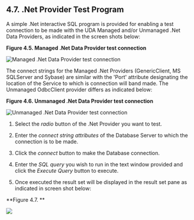 <div id="mt_dnettest" class="section">

<div class="titlepage">

<div>

<div>

## 4.7. .Net Provider Test Program

</div>

</div>

</div>

A simple .Net interactive SQL program is provided for enabling a test
connection to be made with the UDA Managed and/or Unmanaged .Net Data
Providers, as indicated in the screen shots below:

<div id="mt_dnetsamp1" class="figure">

**Figure 4.5. Managed .Net Data Provider test connection**

<div class="figure-contents">

<div class="mediaobject">

![Managed .Net Data Provider test connection](images/dnetsamp1.gif)

</div>

</div>

</div>

  

The connect strings for the Managed .Net Providers (GenericClient, MS
SQLServer and Sybase) are similar with the 'Port' attribute designating
the location of the Service to which is connection will band made. The
Unmanaged OdbcClient provider differs as indicated below:

<div id="mt_dnetsampl2" class="figure">

**Figure 4.6. Unmanaged .Net Data Provider test connection**

<div class="figure-contents">

<div class="mediaobject">

![Unmanaged .Net Data Provider test connection](images/dnetsamp2.gif)

</div>

</div>

</div>

  

<div class="orderedlist">

1.  Select the <span class="emphasis">*radio*</span> button of the .Net
    Provider you want to test.

2.  Enter the <span class="emphasis">*connect string attributes*</span>
    of the Database Server to which the connection is to be made.

3.  Click the <span class="emphasis">*connect* </span> button to make
    the Database connection.

4.  Enter the <span class="emphasis">*SQL query*</span> you wish to run
    in the text window provided and click the
    <span class="emphasis">*Execute Query*</span> button to execute.

5.  Once executed the result set will be displayed in the result set
    pane as indicated in screen shot below:

</div>

<div id="mt_dnetsampl3" class="figure">

**Figure 4.7. **

<div class="figure-contents">

<div class="mediaobject">

![](images/dnetsamp3.gif)

</div>

</div>

</div>

  

</div>
